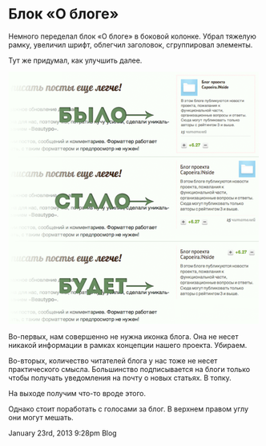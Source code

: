 # Блок «О блоге»

Немного переделал блок «О блоге» в боковой колонке. Убрал тяжелую рамку,
увеличил шрифт, облегчил заголовок, сгруппировал элементы.

Тут же придумал, как улучшить далее.

![](./_resources/84842740526_0.png)

Во-первых, нам совершенно не нужна иконка блога. Она не несет никакой
информации в рамках концепции нашего проекта. Убираем.

Во-вторых, количество читателей блога у нас тоже не несет практического
смысла. Большинство подписывается на блоги только чтобы получать
уведомления на почту о новых статьях. В топку.

На выходе получим что-то вроде этого.

Однако стоит поработать с голосами за блог. В верхнем правом углу они
могут мешать.

<span id="timestamp"> January 23rd, 2013 9:28pm </span> <span
class="tag">Blog</span>
